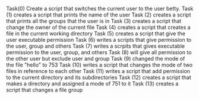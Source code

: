 Task(0) Create a script that switches the current user to the user betty.
Task (1) creates a script that prints the name of the user
Task (2) creates a script that prints all the groups that the user is in
Task (3) creates a script that change the owner of the current file
Task (4) creates a script that creates a file in the current working directory
Task (5) creates a script that give the user executable permission
Task (6) writes a scripts that give permission to the user, group and others
Task (7) writes a scrpits that gives executable permission to the user, group, and others
Task (8) will give all permission to the other user but exclude user and group
Task (9) changed the mode of the file "hello" to 753
Task (10) writes a script that changes the mode of two files in reference to each other
Task (11) writes a script that add permission to the current directory and its subdirectories
Task (12) creates a script that makes a directory and assigned a mode of 751 to it
Task (13) creates a script that changes a file group
